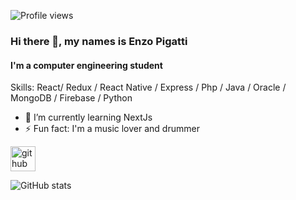 ![Profile views](https://gpvc.arturio.dev/ratzmx1)  
### Hi there 👋, my names is Enzo Pigatti
#### I'm a computer engineering student

Skills: React/ Redux / React Native / Express / Php / Java / Oracle / MongoDB / Firebase / Python

- 🌱 I’m currently learning NextJs
- ⚡ Fun fact: I'm a music lover and drummer 


[<img src='https://cdn.jsdelivr.net/npm/simple-icons@3.0.1/icons/github.svg' alt='github' height='40'>](https://github.com/ratzmx1)  

![GitHub stats](https://github-readme-stats.vercel.app/api?username=ratzmx1&show_icons=true)  

